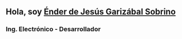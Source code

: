 ## Hola, soy [Énder de Jesús Garizábal Sobrino](https://www.linkedin.com/in/ender-garizabal-sobrino-361029156/)
### Ing. Electrónico - Desarrollador

<div style="animation: fadeIn 2s ease-in-out infinite;">
  <h1 style="text-align: center;">Bienvenido</h1>
</div>

<style>
@keyframes fadeIn {
  0% { opacity: 0; }
  100% { opacity: 1; }
}
</style>
